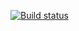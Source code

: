 [![Build status](https://ci.appveyor.com/api/projects/status/r4ilfqmqanngmnrc?svg=true)](https://ci.appveyor.com/project/KlychevskayaKate/selenid)
